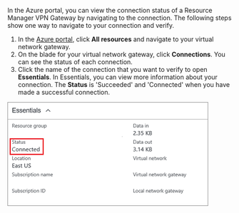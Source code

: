 In the Azure portal, you can view the connection status of a Resource Manager VPN Gateway by navigating to the connection. The following steps show one way to navigate to your connection and verify.

1. In the [Azure portal](http://portal.azure.com), click **All resources** and navigate to your virtual network gateway.
2. On the blade for your virtual network gateway, click **Connections**. You can see the status of each connection.
3. Click the name of the connection that you want to verify to open **Essentials**. In Essentials, you can view more information about your connection. The **Status** is 'Succeeded' and 'Connected' when you have made a successful connection.

  ![Verify VPN Gateway connection using Azure portal](./media/vpn-gateway-verify-connection-portal-rm-include/connectionsucceeded.png)